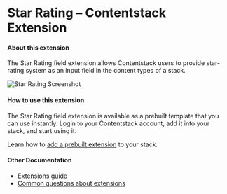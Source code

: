 # Star Rating – Contentstack Extension

#### About this extension
The Star Rating field extension allows Contentstack users to provide star-rating system as an input field in the content types of a stack. 

![Star Rating Screenshot](https://images.contentstack.io/v3/assets/bltf2fb14dd3176c6f6/bltd91f00c19c9903e3/5b5093f8811ef5800bf7dcb5/download)

#### How to use this extension
The Star Rating field extension is available as a prebuilt template that you can use instantly. Login to your Contentstack account, add it into your stack, and start using it. 

Learn how to [add a prebuilt extension](http://www.contentstack.com/docs/guide/extensions/ratings-extension-setup-guide) to your stack.  

#### Other Documentation
- [Extensions guide](https://www.contentstack.com/docs/guide/extensions)
- [Common questions about extensions](https://www.contentstack.com/docs/faqs#extensions)
